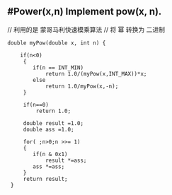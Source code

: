 #Power(x,n)
Implement pow(x, n).
---


// 利用的是 蒙哥马利快速模乘算法 
// 将 幂 转换为 二进制 
``` 
double myPow(double x, int n) {

	if(n<0)
	 {
		if(n == INT_MIN)
			return 1.0/(myPow(x,INT_MAX))*x;
		else
			return 1.0/myPow(x,-n);
	 }

	 if(n==0)
		 return 1.0;

	 double result =1.0;
	 double ass =1.0;

	 for( ;n>0;n >>= 1)
	 {
		if(n & 0x1)
			result *=ass;
		ass *=ass;
	 }
	 return result;
 }
 ```
